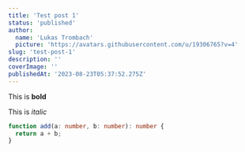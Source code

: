 ```yaml
---
title: 'Test post 1'
status: 'published'
author:
  name: 'Lukas Trombach'
  picture: 'https://avatars.githubusercontent.com/u/19306765?v=4'
slug: 'test-post-1'
description: ''
coverImage: ''
publishedAt: '2023-08-23T05:37:52.275Z'
---
```


This is **bold**

This is *italic*

```typescript
function add(a: number, b: number): number {
  return a + b;
}
```

